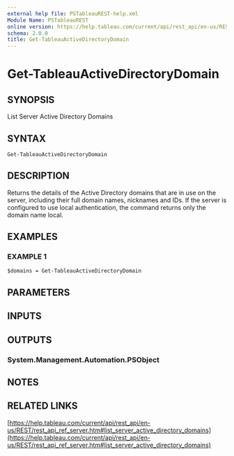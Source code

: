 ```yaml
---
external help file: PSTableauREST-help.xml
Module Name: PSTableauREST
online version: https://help.tableau.com/current/api/rest_api/en-us/REST/rest_api_ref_server.htm#list_server_active_directory_domains
schema: 2.0.0
title: Get-TableauActiveDirectoryDomain
---
```


# Get-TableauActiveDirectoryDomain

## SYNOPSIS
List Server Active Directory Domains

## SYNTAX

```
Get-TableauActiveDirectoryDomain
```

## DESCRIPTION
Returns the details of the Active Directory domains that are in use on the server, including their full domain names, nicknames and IDs.
If the server is configured to use local authentication, the command returns only the domain name local.

## EXAMPLES

### EXAMPLE 1
```
$domains = Get-TableauActiveDirectoryDomain
```

## PARAMETERS

## INPUTS

## OUTPUTS

### System.Management.Automation.PSObject
## NOTES

## RELATED LINKS

[https://help.tableau.com/current/api/rest_api/en-us/REST/rest_api_ref_server.htm#list_server_active_directory_domains](https://help.tableau.com/current/api/rest_api/en-us/REST/rest_api_ref_server.htm#list_server_active_directory_domains)

